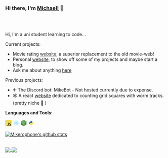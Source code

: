 ### Hi there, I'm [Michael!](https://mah51.github.io) 👋

<br />
<br />

Hi, I'm a uni student learning to code...

Current projects:
-  Movie rating [website](https://github.com/mah51/movie-web-typescript), a superior replacement to the old movie-web! 
-  Personal [website](https://github.com/mah51/personal-web), to show off some of my projects and maybe start a blog.
-  Ask me about anything [here](https://github.com/mah51/mah51/issues)

Previous projects:

- ✈  The Discord bot: MikeBot - Not hosted currently due to expense.
- 🕸  A react [website](https://github.com/mah51/WormTracker) dedicated to counting grid squares with worm tracks. (pretty niche 🧐 )

**Languages and Tools:**  

<code><img height="20" src="https://raw.githubusercontent.com/github/explore/80688e429a7d4ef2fca1e82350fe8e3517d3494d/topics/javascript/javascript.png"></code>
<code><img height="20" src="https://raw.githubusercontent.com/github/explore/80688e429a7d4ef2fca1e82350fe8e3517d3494d/topics/react/react.png"></code>
<code><img height="20" src="https://raw.githubusercontent.com/github/explore/80688e429a7d4ef2fca1e82350fe8e3517d3494d/topics/nodejs/nodejs.png"></code>
<code><img height="20" src="https://raw.githubusercontent.com/github/explore/80688e429a7d4ef2fca1e82350fe8e3517d3494d/topics/python/python.png"></code>

[![Mikerophone's github stats](https://github-readme-stats.vercel.app/api?username=mah51&count_private=true&show_icons=true&title_color=fff&icon_color=79ff97&text_color=9f9f9f&bg_color=151515)](https://github.com/anuraghazra/github-readme-stats)


<br />


<a href="https://github.com/mah51/michael-hall.me">
  <img align="center" src="https://github-readme-stats.vercel.app/api/pin/?username=mah51&repo=michael-hall.me&title_color=fff&icon_color=79ff97&text_color=9f9f9f&bg_color=151515" />
</a>



<a href="https://github.com/mah51/movie-web-typescript">
  <img align="center" src="https://github-readme-stats.vercel.app/api/pin/?username=mah51&repo=movie-web-typescript&title_color=fff&icon_color=79ff97&text_color=9f9f9f&bg_color=151515" />
</a>



